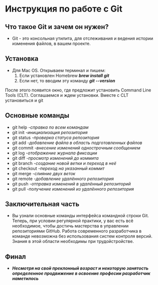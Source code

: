 # Инструкция по работе с Git

## Что такое Git и зачем он нужен?

* Git - это консольная утилита, для отслеживания и ведения истории изменения файлов, в вашем проекте.

## Установка 
* Для Mac OS. Открываем терминал и пишем:
    1. Если установлен Homebrew __*brew install git*__
    2. Если нет, то вводим эту команду __*git --version*__
    
После этого появится окно, где предложит установить Command Line Tools (CLT).
Соглашаемся и ждем установки. Вместе с CLT установиться и git

## Основные команды

* git help _-справка по всем командам_
* git init _-инициализация репозитория_
* git status _-проверка статуса репозитория_
* git add _-добавление файла в область подготовленных файлов_
* git commit _-внесение изменений однострочным сообщением_
* git log _-отображение журнала фиксации_
* git diff _-просмотр изменений до коммита_
* git branch _-создание новой ветки и переход в неё_
* git checkout _-переход на указанный коммит_
* git merge _-слияние двух веток_
* git remote _-добавление удалённого репозитория_
* git push _-отправка изменений в удалённый репозиторий_
* git pull _-получение изменений из удалённого репозитория_

## Заключительная часть

* Вы узнали основные команды интерфейса командной строки Git. Теперь, при условии регулярной практики, у вас есть всё необходимое, чтобы достичь мастерства в управлении репозиториями GitHub. Работа современного разработчика в команде невозможна без использования систем контроля версий. Знания в этой области необходимы при трудойстройстве.
## Финал
* **_Несмотря на свой преклонный возраст и некоторую занятость определенное продвижение в освоение професии разработчик наметилось_**
